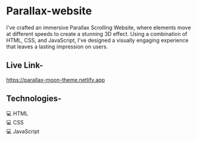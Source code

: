 # Parallax-website
I've crafted an immersive Parallax Scrolling Website, where elements move at different speeds to create a stunning 3D effect. Using a combination of HTML, CSS, and JavaScript, I've designed a visually engaging experience that leaves a lasting impression on users.

## Live Link-

https://parallax-moon-theme.netlify.app

## Technologies-

💻 HTML <br>
💻 CSS  <br>
💻 JavaScript

